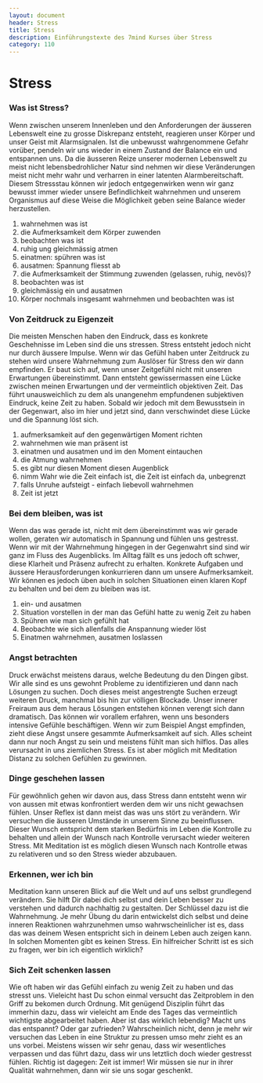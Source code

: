 ```yaml
---
layout: document
header: Stress
title: Stress
description: Einführungstexte des 7mind Kurses über Stress
category: 110
---
```


# Stress

### Was ist Stress?

Wenn zwischen unserem Innenleben und den Anforderungen der äusseren Lebenswelt eine zu grosse Diskrepanz entsteht, reagieren unser Körper und unser Geist mit Alarmsignalen. Ist die unbewusst wahrgenommene Gefahr vorüber, pendeln wir uns wieder in einem Zustand der Balance ein und entspannen uns. Da die äusseren Reize unserer modernen Lebenswelt zu meist nicht lebensbedrohlicher Natur sind nehmen wir diese Veränderungen meist nicht mehr wahr und verharren in einer latenten Alarmbereitschaft. Diesem Stressstau können wir jedoch entgegenwirken wenn wir ganz bewusst immer wieder unsere Befindlichkeit wahrnehmen und unserem Organismus auf diese Weise die Möglichkeit geben seine Balance wieder herzustellen.

1. wahrnehmen was ist
2. die Aufmerksamkeit dem Körper zuwenden
3. beobachten was ist
4. ruhig ung gleichmässig atmen
5. einatmen: spühren was ist
6. ausatmen: Spannung fliesst ab
7. die Aufmerksamkeit der Stimmung zuwenden (gelassen, ruhig, nevös)?
8. beobachten was ist
9. gleichmässig ein und ausatmen
10. Körper nochmals insgesamt wahrnehmen und beobachten was ist

### Von Zeitdruck zu Eigenzeit

Die meisten Menschen haben den Eindruck, dass es konkrete Geschehnisse im Leben sind die uns stressen. Stress entsteht jedoch nicht nur durch äussere Impulse. Wenn wir das Gefühl haben unter Zeitdruck zu stehen wird unsere Wahrnehmung zum Auslöser für Stress den wir dann empfinden. Er baut sich auf, wenn unser Zeitgefühl nicht mit unseren Erwartungen übereinstimmt. Dann entsteht gewissermassen eine Lücke zwischen meinen Erwartungen und der vermeintlich objektiven Zeit. Das führt unausweichlich zu dem als unangenehm empfundenen subjektiven Eindruck, keine Zeit zu haben. Sobald wir jedoch mit dem Bewusstsein in der Gegenwart, also im hier und jetzt sind, dann verschwindet diese Lücke und die Spannung löst sich.

1. aufmerksamkeit auf den gegenwärtigen Moment richten
2. wahrnehmen wie man präsent ist
3. einatmen und ausatmen und im den Moment eintauchen
4. die Atmung wahrnehmen
5. es gibt nur diesen Moment diesen Augenblick
6. nimm Wahr wie die Zeit einfach ist, die Zeit ist einfach da, unbegrenzt
7. falls Unruhe aufsteigt - einfach liebevoll wahrnehmen
8. Zeit ist jetzt

### Bei dem bleiben, was ist

Wenn das was gerade ist, nicht mit dem übereinstimmt was wir gerade wollen, geraten wir automatisch in Spannung und fühlen uns gestresst. Wenn wir mit der Wahrnehmung hingegen in der Gegenwahrt sind sind wir ganz im Fluss des Augenblicks. Im Alltag fällt es uns jedoch oft schwer, diese Klarheit und Präsenz aufrecht zu erhalten. Konkrete Aufgaben und äussere Herausforderungen konkurrieren dann um unsere Aufmerksamkeit. Wir können es jedoch üben auch in solchen Situationen einen klaren Kopf zu behalten und bei dem zu bleiben was ist.

1. ein- und ausatmen
2. Situation vorstellen in der man das Gefühl hatte zu wenig Zeit zu haben
3. Spühren wie man sich gefühlt hat
4. Beobachte wie sich allenfalls die Anspannung wieder löst
5. Einatmen wahrnehmen, ausatmen loslassen

### Angst betrachten

Druck erwächst meistens daraus, welche Bedeutung du den Dingen gibst. Wir alle sind es uns gewohnt Probleme zu identifizieren und dann nach Lösungen zu suchen. Doch dieses meist angestrengte Suchen erzeugt weiteren Druck, manchmal bis hin zur völligen Blockade. Unser innerer Freiraum aus dem heraus Lösungen entstehen können verengt sich dann dramatisch. Das können wir vorallem erfahren, wenn uns besonders intensive Gefühle beschäftigen. Wenn wir zum Beispiel Angst empfinden, zieht diese Angst unsere gesammte Aufmerksamkeit auf sich. Alles scheint dann nur noch Angst zu sein und meistens fühlt man sich hilflos. Das alles verursacht in uns ziemlichen Stress. Es ist aber möglich mit Meditation Distanz zu solchen Gefühlen zu gewinnen.

### Dinge geschehen lassen

Für gewöhnlich gehen wir davon aus, dass Stress dann entsteht wenn wir von aussen mit etwas konfrontiert werden dem wir uns nicht gewachsen fühlen. Unser Reflex ist dann meist das was uns stört zu verändern. Wir versuchen die äusseren Umstände in unserem Sinne zu beeinflussen. Dieser Wunsch entspricht dem starken Bedürfnis im Leben die Kontrolle zu behalten und allein der Wunsch nach Kontrolle verursacht wieder weiteren Stress. Mit Meditation ist es möglich diesen Wunsch nach Kontrolle etwas zu relativeren und so den Stress wieder abzubauen.

### Erkennen, wer ich bin

Meditation kann unseren Blick auf die Welt und auf uns selbst grundlegend verändern. Sie hilft Dir dabei dich selbst und dein Leben besser zu verstehen und dadurch nachhaltig zu gestalten. Der Schlüssel dazu ist die Wahrnehmung. Je mehr Übung du darin entwickelst dich selbst und deine inneren Reaktionen wahrzunehmen umso wahrwscheinlicher ist es, dass das was deinem Wesen entspricht sich in deinem Leben auch zeigen kann. In solchen Momenten gibt es keinen Stress. Ein hilfreicher Schritt ist es sich zu fragen, wer bin ich eigentlich wirklich?

### Sich Zeit schenken lassen

Wie oft haben wir das Gefühl einfach zu wenig Zeit zu haben und das stresst uns. Vieleicht hast Du schon einmal versucht das Zeitproblem in den Griff zu bekomen durch Ordnung. Mit genügend Disziplin führt das immerhin dazu, dass wir vieleicht am Ende des Tages das vermeintlich wichtigste abgearbeitet haben. Aber ist das wirklich lebendig? Macht uns das entspannt? Oder gar zufrieden? Wahrscheinlich nicht, denn je mehr wir versuchen das Leben in eine Struktur zu pressen umso mehr zieht es an uns vorbei. Meistens wissen wir sehr genau, dass wir wesentliches verpassen und das führt dazu, dass wir uns letztlich doch wieder gestresst fühlen. Richtig ist dagegen: Zeit ist immer! Wir müssen sie nur in ihrer Qualität wahrnehmen, dann wir sie uns sogar geschenkt.

